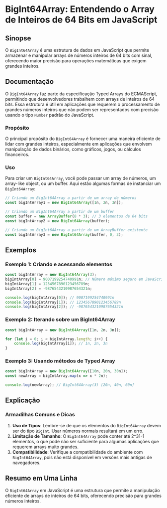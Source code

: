 <!--
Meta Description: # BigInt64Array: Entendendo o Array de Inteiros de 64 Bits em JavaScript ## Sinopse O `BigInt64Array` é uma estrutura de dados em JavaScript que permi...
Meta Keywords: bigint64array, bigintarray, que, javascript, inteiros
-->

# BigInt64Array: Entendendo o Array de Inteiros de 64 Bits em JavaScript

## Sinopse
O `BigInt64Array` é uma estrutura de dados em JavaScript que permite armazenar e manipular arrays de números inteiros de 64 bits com sinal, oferecendo maior precisão para operações matemáticas que exigem grandes inteiros.

## Documentação
O `BigInt64Array` faz parte da especificação Typed Arrays do ECMAScript, permitindo que desenvolvedores trabalhem com arrays de inteiros de 64 bits. Essa estrutura é útil em aplicações que requerem o processamento de grandes números inteiros que não podem ser representados com precisão usando o tipo `Number` padrão do JavaScript.

### Propósito
O principal propósito do `BigInt64Array` é fornecer uma maneira eficiente de lidar com grandes inteiros, especialmente em aplicações que envolvem manipulação de dados binários, como gráficos, jogos, ou cálculos financeiros.

### Uso
Para criar um `BigInt64Array`, você pode passar um array de números, um array-like object, ou um buffer. Aqui estão algumas formas de instanciar um `BigInt64Array`:

```javascript
// Criando um BigInt64Array a partir de um array de números
const bigIntArray1 = new BigInt64Array([1n, 2n, 3n]);

// Criando um BigInt64Array a partir de um buffer
const buffer = new ArrayBuffer(8 * 3); // 3 elementos de 64 bits
const bigIntArray2 = new BigInt64Array(buffer);

// Criando um BigInt64Array a partir de um ArrayBuffer existente
const bigIntArray3 = new BigInt64Array(buffer, 0, 3);
```

## Exemplos
### Exemplo 1: Criando e acessando elementos
```javascript
const bigIntArray = new BigInt64Array(3);
bigIntArray[0] = 9007199254740991n; // Número máximo seguro em JavaScript
bigIntArray[1] = 1234567890123456789n;
bigIntArray[2] = -9876543210987654321n;

console.log(bigIntArray[0]); // 9007199254740991n
console.log(bigIntArray[1]); // 1234567890123456789n
console.log(bigIntArray[2]); // -9876543210987654321n
```

### Exemplo 2: Iterando sobre um BigInt64Array
```javascript
const bigIntArray = new BigInt64Array([1n, 2n, 3n]);

for (let i = 0; i < bigIntArray.length; i++) {
    console.log(bigIntArray[i]); // 1n, 2n, 3n
}
```

### Exemplo 3: Usando métodos de Typed Array
```javascript
const bigIntArray = new BigInt64Array([10n, 20n, 30n]);
const newArray = bigIntArray.map(x => x * 2n);

console.log(newArray); // BigInt64Array(3) [20n, 40n, 60n]
```

## Explicação
### Armadilhas Comuns e Dicas
1. **Uso de Tipos**: Lembre-se de que os elementos do `BigInt64Array` devem ser do tipo `BigInt`. Usar números normais resultará em um erro.
2. **Limitação de Tamanho**: O `BigInt64Array` pode conter até 2^31-1 elementos, o que pode não ser suficiente para algumas aplicações que requerem arrays muito grandes.
3. **Compatibilidade**: Verifique a compatibilidade do ambiente com `BigInt64Array`, pois não está disponível em versões mais antigas de navegadores.

## Resumo em Uma Linha
O `BigInt64Array` em JavaScript é uma estrutura que permite a manipulação eficiente de arrays de inteiros de 64 bits, oferecendo precisão para grandes números inteiros.